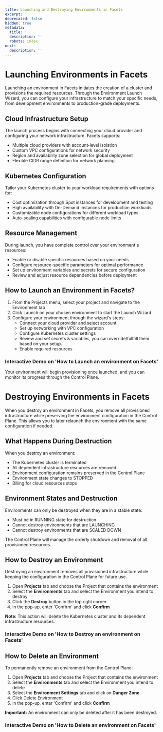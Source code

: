```yaml
---
title: Launching and Destroying Environments in Facets
excerpt: ''
deprecated: false
hidden: true
metadata:
  title: ''
  description: ''
  robots: index
next:
  description: ''
---
```

# Launching Environments in Facets

Launching an environment in Facets initiates the creation of a cluster and provisions the required resources. Through the Environment Launch Wizard, you can configure your infrastructure to match your specific needs, from development environments to production-grade deployments.

## Cloud Infrastructure Setup

The launch process begins with connecting your cloud provider and configuring your network infrastructure. Facets supports:

* Multiple cloud providers with account-level isolation
* Custom VPC configurations for network security
* Region and availability zone selection for global deployment
* Flexible CIDR range definition for network planning

## Kubernetes Configuration

Tailor your Kubernetes cluster to your workload requirements with options for:

* Cost optimization through Spot instances for development and testing
* High availability with On-Demand instances for production workloads
* Customizable node configurations for different workload types
* Auto-scaling capabilities with configurable node limits

## Resource Management

During launch, you have complete control over your environment's resources:

* Enable or disable specific resources based on your needs
* Configure resource-specific parameters for optimal performance
* Set up environment variables and secrets for secure configuration
* Review and adjust resource dependencies before deployment

## How to Launch an Environment in Facets?

1. From the Projects menu, select your project and navigate to the Environment tab
2. Click Launch on your chosen environment to start the Launch Wizard
3. Configure your environment through the wizard's steps:
   * Connect your cloud provider and select account
   * Set up networking with VPC configuration
   * Configure Kubernetes cluster settings
   * Review and set secrets & variables, you can override/fullfill them based on your setup.
   * Enable required resources

### Interactive Demo on 'How to Launch an environment on Facets'

<Embed url="https://app.storylane.io/demo/ds4gji0c7rai" title="Environments | Feb 17 2:33 PM" favicon="https://app.storylane.io/favicon.ico" image="https://app-pages.storylane.io/company/company_8c4ce947-95e7-4f47-ab9c-89edf23fd0e3/project/project_4632974e-54c6-46b2-892b-f855b23ef7d1/preview.gif" provider="app.storylane.io" href="https://app.storylane.io/demo/ds4gji0c7rai" typeOfEmbed="jsfiddle" html="%3Ciframe%20class%3D%22embedly-embed%22%20src%3D%22%2F%2Fcdn.embedly.com%2Fwidgets%2Fmedia.html%3Fsrc%3Dhttps%253A%252F%252Fapp.storylane.io%252Fdemo%252Fds4gji0c7rai%26display_name%3DStorylane%26url%3Dhttps%253A%252F%252Fapp.storylane.io%252Fdemo%252Fds4gji0c7rai%26image%3Dhttps%253A%252F%252Fapp-pages.storylane.io%252Fcompany%252Fcompany_8c4ce947-95e7-4f47-ab9c-89edf23fd0e3%252Fproject%252Fproject_4632974e-54c6-46b2-892b-f855b23ef7d1%252Fpreview.gif%26type%3Dtext%252Fhtml%26schema%3Dstorylane%22%20width%3D%22750%22%20height%3D%22473%22%20scrolling%3D%22no%22%20title%3D%22Storylane%20embed%22%20frameborder%3D%220%22%20allow%3D%22autoplay%3B%20fullscreen%3B%20encrypted-media%3B%20picture-in-picture%3B%22%20allowfullscreen%3D%22true%22%3E%3C%2Fiframe%3E" />

Your environment will begin provisioning once launched, and you can monitor its progress through the Control Plane.

# Destroying Environments in Facets

When you destroy an environment in Facets, you remove all provisioned infrastructure while preserving the environment configuration in the Control Plane. This allows you to later relaunch the environment with the same configuration if needed.

## What Happens During Destruction

When you destroy an environment:

* The Kubernetes cluster is terminated
* All dependent infrastructure resources are removed
* Environment configuration remains preserved in the Control Plane
* Environment state changes to STOPPED
* Billing for cloud resources stops

## Environment States and Destruction

Environments can only be destroyed when they are in a stable state:

* Must be in RUNNING state for destruction
* Cannot destroy environments that are LAUNCHING
* Cannot destroy environments that are SCALED DOWN

The Control Plane will manage the orderly shutdown and removal of all provisioned resources.

## How to Destroy an Environment

Destroying an environment removes all provisioned infrastructure while keeping the configuration in the Control Plane for future use.

1. Open **Projects** tab and choose the Project that contains the environment
2. Select the **Environments** tab and select the Environment you intend to destroy
3. Click the **Destroy** button in the top right corner
4. In the pop-up, enter 'Confirm' and click **Confirm**

**Note:** This action will delete the Kubernetes cluster and its dependent infrastructure resources.

### Interactive Demo on 'How to Destroy an environment on Facets'

<Embed url="https://app.storylane.io/tbx2cbihq7ii" title="Overview | Feb 17 2:51 PM" favicon="https://assets.storylane.io/apps/prod/97/icons/favicon.ico" image="https://app-pages.storylane.io/company/company_8c4ce947-95e7-4f47-ab9c-89edf23fd0e3/project/project_07d0ac33-3a5a-4434-a300-f995887bb1db/preview.gif" provider="app.storylane.io" href="https://app.storylane.io/tbx2cbihq7ii" typeOfEmbed="jsfiddle" html="%3Ciframe%20class%3D%22embedly-embed%22%20src%3D%22%2F%2Fcdn.embedly.com%2Fwidgets%2Fmedia.html%3Fsrc%3Dhttps%253A%252F%252Fapp.storylane.io%252Fdemo%252Ftbx2cbihq7ii%26display_name%3DStorylane%26url%3Dhttps%253A%252F%252Fapp.storylane.io%252Ftbx2cbihq7ii%26image%3Dhttps%253A%252F%252Fapp-pages.storylane.io%252Fcompany%252Fcompany_8c4ce947-95e7-4f47-ab9c-89edf23fd0e3%252Fproject%252Fproject_07d0ac33-3a5a-4434-a300-f995887bb1db%252Fpreview.gif%26type%3Dtext%252Fhtml%26schema%3Dstorylane%22%20width%3D%22750%22%20height%3D%22473%22%20scrolling%3D%22no%22%20title%3D%22Storylane%20embed%22%20frameborder%3D%220%22%20allow%3D%22autoplay%3B%20fullscreen%3B%20encrypted-media%3B%20picture-in-picture%3B%22%20allowfullscreen%3D%22true%22%3E%3C%2Fiframe%3E" />

## How to Delete an Environment

To permanently remove an environment from the Control Plane:

1. Open **Projects** tab and choose the Project that contains the environment
2. Select the **Environments** tab and select the Environment you intend to delete
3. Select the **Environment Settings** tab and click on **Danger Zone**
4. Click Delete Environment
5. In the pop-up, enter 'Confirm' and click **Confirm**

**Important:** An environment can only be deleted after it has been destroyed.

### Interactive Demo on 'How to Delete an environment on Facets'

<Embed url="https://app.storylane.io/demos/nrqmtsxjcxtg" title="Overview | Feb 17 3:04 PM" favicon="https://assets.storylane.io/apps/prod/97/icons/favicon.ico" image="https://app-pages.storylane.io/company/company_8c4ce947-95e7-4f47-ab9c-89edf23fd0e3/project/project_1b304c3a-24c8-4836-a232-86d7708f1dda/preview.gif" provider="app.storylane.io" href="https://app.storylane.io/demos/nrqmtsxjcxtg" typeOfEmbed="jsfiddle" html="%3Ciframe%20class%3D%22embedly-embed%22%20src%3D%22%2F%2Fcdn.embedly.com%2Fwidgets%2Fmedia.html%3Fsrc%3Dhttps%253A%252F%252Fapp.storylane.io%252Fdemo%252Fnrqmtsxjcxtg%26display_name%3DStorylane%26url%3Dhttps%253A%252F%252Fapp.storylane.io%252Fdemos%252Fnrqmtsxjcxtg%26image%3Dhttps%253A%252F%252Fapp-pages.storylane.io%252Fcompany%252Fcompany_8c4ce947-95e7-4f47-ab9c-89edf23fd0e3%252Fproject%252Fproject_1b304c3a-24c8-4836-a232-86d7708f1dda%252Fpreview.gif%26type%3Dtext%252Fhtml%26schema%3Dstorylane%22%20width%3D%22750%22%20height%3D%22473%22%20scrolling%3D%22no%22%20title%3D%22Storylane%20embed%22%20frameborder%3D%220%22%20allow%3D%22autoplay%3B%20fullscreen%3B%20encrypted-media%3B%20picture-in-picture%3B%22%20allowfullscreen%3D%22true%22%3E%3C%2Fiframe%3E" />
